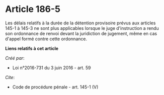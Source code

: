 # Article 186-5

Les délais relatifs à la durée de la détention provisoire prévus aux articles 145-1 à 145-3 ne sont plus applicables lorsque
le juge d'instruction a rendu son ordonnance de renvoi devant la juridiction de jugement, même en cas d'appel formé contre
cette ordonnance.

**Liens relatifs à cet article**

_Créé par_:

  - Loi n°2016-731 du 3 juin 2016 - art. 59

_Cite_:

  - Code de procédure pénale - art. 145-1 (V)
